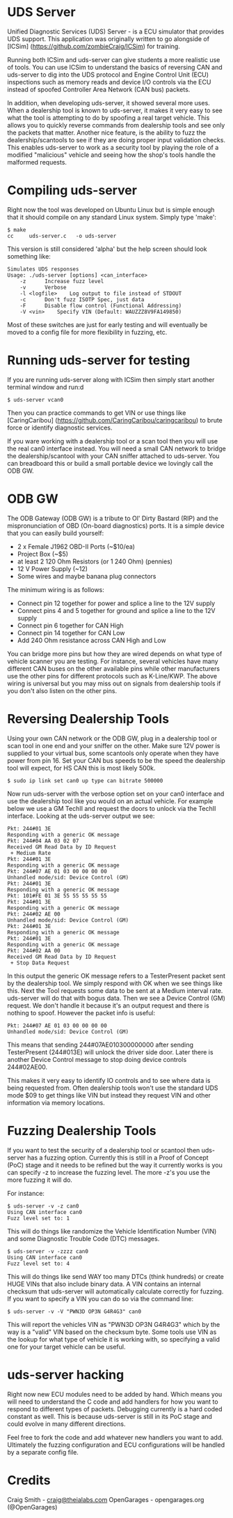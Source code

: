UDS Server
==========

Unified Diagnostic Services (UDS) Server - is a ECU simulator that provides UDS support.
This application was originally written to go alongside of [ICSim] (https://github.com/zombieCraig/ICSim)
for training.

Running both ICSim and uds-server can give students a more realistic use of tools.  You can use
ICSim to understand the basics of reversing CAN and uds-server to dig into the UDS protocol
and Engine Control Unit (ECU) inspections such as memory reads and device I/O controls via the ECU instead of spoofed
Controller Area Network (CAN bus) packets.

In addition, when developing uds-server, it showed several more uses.  When a dealership tool
is known to uds-server, it makes it very easy to see what the tool is attempting to do by spoofing
a real target vehicle.  This allows you to quickly reverse commands from dealership tools and
see only the packets that matter.  Another nice feature, is the ability to fuzz the
dealership/scantools to see if they are doing proper input validation checks.  This enables
uds-server to work as a security tool by playing the role of a modified "malicious" vehicle and
seeing how the shop's tools handle the malformed requests.


Compiling uds-server
====================

Right now the tool was developed on Ubuntu Linux but is simple enough that it should compile on
any standard Linux system.  Simply type 'make':

```
$ make
cc     uds-server.c   -o uds-server
```

This version is still considered 'alpha' but the help screen should look something like:

```
Simulates UDS responses
Usage: ./uds-server [options] <can_interface>
	-z		Increase fuzz level
	-v		Verbose
	-l <logfile>	Log output to file instead of STDOUT
	-c		Don't fuzz ISOTP Spec, just data
	-F		Disable flow control (Functional Addressing)
	-V <vin>	Specify VIN (Default: WAUZZZ8V9FA149850)
```

Most of these switches are just for early testing and will eventually be moved
to a config file for more flexibility in fuzzing, etc.

Running uds-server for testing
==============================

If you are running uds-server along with ICSim then simply start another terminal window and
run:d

```
$ uds-server vcan0
```

Then you can practice commands to get VIN or use things like [CaringCaribou] (https://github.com/CaringCaribou/caringcaribou) to brute force or identify diagnostic services.

If you ware working with a dealership tool or a scan tool then you will use the real can0 interface
instead.  You will need a small CAN network to bridge the dealership/scantool with your CAN
sniffer attached to uds-server.  You can breadboard this or build a small portable device we lovingly
call the ODB GW.


ODB GW
======

The ODB Gateway (ODB GW) is a tribute to Ol' Dirty Bastard (RIP) and the mispronunciation 
of OBD (On-board diagnostics) ports.  It is a simple device that you can easily build yourself:

* 2 x Female J1962 OBD-II Ports (~$10/ea)
* Project Box (~$5)
* at least 2 120 Ohm Resistors (or 1 240 Ohm) (pennies)
* 12 V Power Supply (~12)
* Some wires and maybe banana plug connectors

The minimum wiring is as follows:

* Connect pin 12 together for power and splice a line to the 12V supply
* Connect pins 4 and 5 together for ground and splice a line to the 12V supply
* Connect pin 6 together for CAN High
* Connect pin 14 together for CAN Low
* Add 240 Ohm resistance across CAN High and Low

You can bridge more pins but how they are wired depends on what type of vehicle scanner you
are testing.  For instance, several vehicles have many different CAN buses on the other
available pins while other manufacturers use the other pins for different protocols such
as K-Line/KWP.  The above wiring is universal but you may miss out on signals from
dealership tools if you don't also listen on the other pins.

Reversing Dealership Tools
==========================

Using your own CAN network or the ODB GW, plug in a dealership tool or scan tool in one end and 
your sniffer on the other.  Make sure 12V power is supplied to your virtual bus, some scantools
only operate when they have power from pin 16.  Set your CAN bus speeds to be the speed
the dealership tool will expect, for HS CAN this is most likely 500k.

```
$ sudo ip link set can0 up type can bitrate 500000
```

Now run uds-server with the verbose option set on your can0 interface and use the
dealership tool like you would on an actual vehicle.  For example below we use a GM TechII
and request the doors to unlock via the TechII interface.  Looking at the uds-server output
we see:

```
Pkt: 244#01 3E 
Responding with a generic OK message
Pkt: 244#04 AA 03 02 07 
Received GM Read Data by ID Request
 + Medium Rate
Pkt: 244#01 3E 
Responding with a generic OK message
Pkt: 244#07 AE 01 03 00 00 00 00 
Unhandled mode/sid: Device Control (GM)
Pkt: 244#01 3E 
Responding with a generic OK message
Pkt: 101#FE 01 3E 55 55 55 55 55 
Pkt: 244#01 3E 
Responding with a generic OK message
Pkt: 244#02 AE 00 
Unhandled mode/sid: Device Control (GM)
Pkt: 244#01 3E 
Responding with a generic OK message
Pkt: 244#01 3E 
Responding with a generic OK message
Pkt: 244#02 AA 00 
Received GM Read Data by ID Request
 + Stop Data Request
```

In this output the generic OK message refers to a TesterPresent packet sent by the dealership
tool.  We simply respond with OK when we see things like this.  Next the Tool requests some
data to be sent at a Medium interval rate.  uds-server will do that with bogus data.  Then we see
a Device Control (GM) request.  We don't handle it because it's an output request and there is
nothing to spoof.  However the packet info is useful:

```
Pkt: 244#07 AE 01 03 00 00 00 00
Unhandled mode/sid: Device Control (GM)
```

This means that sending 244#07AE010300000000 after sending TesterPresent (244#013E) will unlock
the driver side door.  Later there is another Device Control message to stop doing device
controls 244#02AE00.

This makes it very easy to identify IO controls and to see where data is being requested from.
Often dealership tools won't use the standard UDS mode $09 to get things like VIN but instead they
request VIN and other information via memory locations.

Fuzzing Dealership Tools
========================

If you want to test the security of a dealership tool or scantool then uds-server has a fuzzing
option.  Currently this is still in a Proof of Concept (PoC) stage and it needs to be refined but
the way it currently works is you can specify -z to increase the fuzzing level.  The more -z's you
use the more fuzzing it will do.

For instance:

```
$ uds-server -v -z can0
Using CAN interface can0
Fuzz level set to: 1
```
This will do things like randomize the Vehicle Identification Number (VIN) and some Diagnostic 
Trouble Code (DTC) messages.

```
$ uds-server -v -zzzz can0
Using CAN interface can0
Fuzz level set to: 4
```
This will do things like send WAY too many DTCs (think hundreds) or create HUGE VINs that
also include binary data.  A VIN contains an internal checksum that uds-server will automatically
calculate correctly for fuzzing.  If you want to specify a VIN you can do so via the command
line:

```
$ uds-server -v -V "PWN3D OP3N G4R4G3" can0
```

This will report the vehicles VIN as "PWN3D OP3N G4R4G3" which by the way is a "valid" VIN based on the
checksum byte.  Some tools use VIN as the lookup for what type of vehicle it is working with, so
specifying a valid one for your target vehicle can be useful.

uds-server hacking
==================

Right now new ECU modules need to be added by hand.  Which means you will need to understand the C
code and add handlers for how you want to respond to different types of packets.  Debugging currently
is a hard coded constant as well.  This is because uds-server is still in its PoC stage and could
evolve in many different directions.

Feel free to fork the code and add whatever new handlers you want to add.  Ultimately the fuzzing
configuration and ECU configurations will be handled by a separate config file.

Credits
=======
Craig Smith - craig@theialabs.com
OpenGarages - opengarages.org (@OpenGarages)

